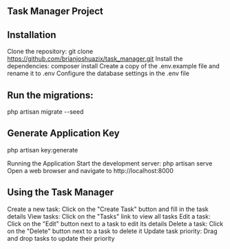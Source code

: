 ##   Task Manager Project

## Installation
Clone the repository: git clone https://github.com/brianjoshuazix/task_manager.git
Install the dependencies: composer install
Create a copy of the .env.example file and rename it to .env
Configure the database settings in the .env file

## Run the migrations: 
php artisan migrate --seed

## Generate Application Key
php artisan key:generate

Running the Application
Start the development server: php artisan serve
Open a web browser and navigate to http://localhost:8000

## Using the Task Manager
Create a new task: Click on the "Create Task" button and fill in the task details
View tasks: Click on the "Tasks" link to view all tasks
Edit a task: Click on the "Edit" button next to a task to edit its details
Delete a task: Click on the "Delete" button next to a task to delete it
Update task priority: Drag and drop tasks to update their priority
